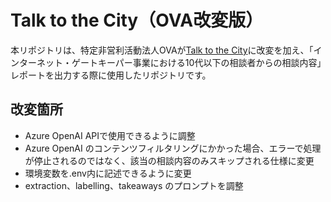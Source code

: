 # Talk to the City（OVA改変版）

本リポジトリは、特定非営利活動法人OVAが[Talk to the City](https://github.com/AIObjectives/talk-to-the-city-reports)に改変を加え、「インターネット・ゲートキーパー事業における10代以下の相談者からの相談内容」レポートを出力する際に使用したリポジトリです。


## 改変箇所

- Azure OpenAI APIで使用できるように調整
- Azure OpenAI のコンテンツフィルタリングにかかった場合、エラーで処理が停止されるのではなく、該当の相談内容のみスキップされる仕様に変更
- 環境変数を.env内に記述できるように変更
- extraction、labelling、takeaways のプロンプトを調整